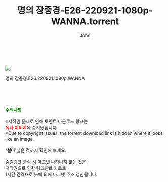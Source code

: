 ﻿---
layout: post
title:  "    명의 장중경-E26-220921-1080p-WANNA.torrent"
author: John
categories: [ 드라마 ]
tags: [  ]
image: https://torrentrj54.com/uploadfile/full/31b1b35b28c616dd827ed2fdbb0f10d46bde235e.jpg 
description: "    명의 장중경-E26-220921-1080p-WANNA torrent 정보 공유"
toc: true
toc_sticky: true
---

<br>
<p><img src="https://torrentrj54.com/uploadfile/full/31b1b35b28c616dd827ed2fdbb0f10d46bde235e.jpg"/></p>
 명의 장중경.E26.220921.1080p.WANNA  
    
<br><br><br>
<p data-ke-size="size16"><b><span style="color: green;">주의사항</span></b><br /><br />※저작권 문제로 인해 토렌트 다운로드 링크는<br /><b><span style="color: red;">유사 이미지</span></b>에 숨겨뒀습니다.<br />※Due to copyright issues, the torrent download link is hidden where it looks like an image.<br /><br /><b>'설마'</b>싶은 것까지 확인해 보세요.<br /><br />숨김링크 클릭 시 마그넷 나타나지 않는 것은<br />저작권으로 인한 링크만료 자료로<br />1시간 간격으로 봇에 의해 마그넷 주소 갱신됩니다.</p>
